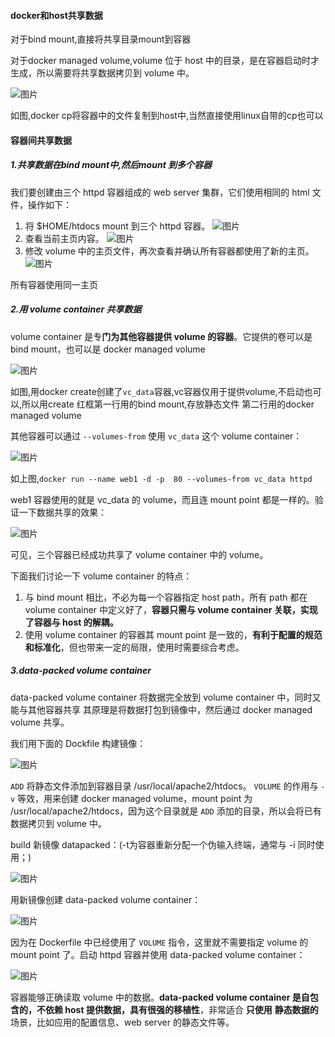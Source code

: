 #### docker和host共享数据

对于bind mount,直接将共享目录mount到容器

对于docker managed volume,volume 位于 host 中的目录，是在容器启动时才生成，所以需要将共享数据拷贝到 volume 中。

![图片](http://mmbiz.qpic.cn/mmbiz_png/Hia4HVYXRicqEXy7icsYEI4Piby9sCkWek1OcpmWvfY67fUvZAs7LCxjHmPAGfhh6oOm1hmoEeP5HB2GtEJUGkT1KQ/640?wx_fmt=png&wxfrom=5&wx_lazy=1&wx_co=1)

如图,docker cp将容器中的文件复制到host中,当然直接使用linux自带的cp也可以



#### 容器间共享数据

##### 1.共享数据在bind mount中,然后mount  到多个容器

我们要创建由三个 httpd 容器组成的 web server 集群，它们使用相同的 html 文件，操作如下：

1. 将 $HOME/htdocs mount 到三个 httpd 容器。
   ![图片](http://mmbiz.qpic.cn/mmbiz_png/Hia4HVYXRicqEXy7icsYEI4Piby9sCkWek1OXbVQOdkicnpHbqQNIDApzL0EnkYsq9NZibC09XmuYkjootXmAjJlFILA/640?wx_fmt=png&wxfrom=5&wx_lazy=1&wx_co=1)
2. 查看当前主页内容。
   ![图片](http://mmbiz.qpic.cn/mmbiz_png/Hia4HVYXRicqEXy7icsYEI4Piby9sCkWek1OI2MFyD8zgo5L0WxMoMroZZONcNBdwIBnCmmdkQAtWDs8Mtza5qUwYg/640?wx_fmt=png&wxfrom=5&wx_lazy=1&wx_co=1)
3. 修改 volume 中的主页文件，再次查看并确认所有容器都使用了新的主页。
   ![图片](http://mmbiz.qpic.cn/mmbiz_png/Hia4HVYXRicqEXy7icsYEI4Piby9sCkWek1OVqYHQtEfkibKia3wzKFoT6LfAyouQ9An3vEw2QbqCOqicnECeGGXNfJKw/640?wx_fmt=png&wxfrom=5&wx_lazy=1&wx_co=1)

所有容器使用同一主页

##### 2.用 volume container 共享数据

volume container 是专**门为其他容器提供 volume 的容器**。它提供的卷可以是 bind mount，也可以是 docker managed volume

![图片](http://mmbiz.qpic.cn/mmbiz_png/Hia4HVYXRicqGIqC8nut9TEnPVBSQCBfGeKzIolu2d6r2oL0Kj701hKAKJt2yWCtbp1tjvr94vyrGC4vNYSWOhAw/640?wx_fmt=png&wxfrom=5&wx_lazy=1&wx_co=1)

如图,用docker create创建了`vc_data`容器,vc容器仅用于提供volume,不启动也可以,所以用create
红框第一行用的bind mount,存放静态文件
		第二行用的docker managed volume

其他容器可以通过 `--volumes-from` 使用 `vc_data` 这个 volume container：

![图片](http://mmbiz.qpic.cn/mmbiz_png/Hia4HVYXRicqGIqC8nut9TEnPVBSQCBfGeAI6alVibLiaPP8pSKTzteibQIZ0eicUSbuafrzuSoda2euIOLODmeiakRMw/640?wx_fmt=png&wxfrom=5&wx_lazy=1&wx_co=1)

如上图,`docker run --name web1 -d -p  80 --volumes-from vc_data httpd`

web1 容器使用的就是 vc_data 的 volume，而且连 mount point 都是一样的。验证一下数据共享的效果：

![图片](http://mmbiz.qpic.cn/mmbiz_png/Hia4HVYXRicqGIqC8nut9TEnPVBSQCBfGeHNmpulnqmrCvibBvhhZ2Zrd6QShuYia6Bjrg01tkXU5jWXxtRXwzJzfA/640?wx_fmt=png&wxfrom=5&wx_lazy=1&wx_co=1)

可见，三个容器已经成功共享了 volume container 中的 volume。

下面我们讨论一下 volume container 的特点：

1. 与 bind mount 相比，不必为每一个容器指定 host path，所有 path 都在 volume container 中定义好了，**容器只需与 volume container 关联，实现了容器与 host 的解耦。**
2. 使用 volume container 的容器其 mount point 是一致的，**有利于配置的规范和标准化**，但也带来一定的局限，使用时需要综合考虑。

##### 3.data-packed volume container

data-packed volume container 将数据完全放到 volume container 中，同时又能与其他容器共享
其原理是将数据打包到镜像中，然后通过 docker managed volume 共享。



我们用下面的 Dockfile 构建镜像：

![图片](http://mmbiz.qpic.cn/mmbiz_png/Hia4HVYXRicqFyKpRuEpbupibvkZhsODwctn0wsfT7F9OlbAc3cy1suCkb4A8c6vX6F6XpFsapo3w5NkZEx5uQMRg/640?wx_fmt=png&wxfrom=5&wx_lazy=1&wx_co=1)

`ADD` 将静态文件添加到容器目录 /usr/local/apache2/htdocs。
`VOLUME` 的作用与 `-v` 等效，用来创建 docker managed volume，mount point 为 /usr/local/apache2/htdocs，因为这个目录就是 `ADD` 添加的目录，所以会将已有数据拷贝到 volume 中。

build 新镜像 datapacked：(-t为容器重新分配一个伪输入终端，通常与 -i 同时使用；)

![图片](http://mmbiz.qpic.cn/mmbiz_png/Hia4HVYXRicqFyKpRuEpbupibvkZhsODwctgVicLkbyQiaUbdRjFuud5kFgTWz5j0xTtpfmN7Nq2ffoHvRInBAGAKgg/640?wx_fmt=png&wxfrom=5&wx_lazy=1&wx_co=1)

用新镜像创建 data-packed volume container：

![图片](http://mmbiz.qpic.cn/mmbiz_png/Hia4HVYXRicqFyKpRuEpbupibvkZhsODwctibFv0XRouAYiaFVNqAHF5StEHTQMKo9rrd1HvUicXPw0ibTUlgAiahLKHXw/640?wx_fmt=png&wxfrom=5&wx_lazy=1&wx_co=1)

因为在 Dockerfile 中已经使用了 `VOLUME` 指令，这里就不需要指定 volume 的 mount point 了。启动 httpd 容器并使用 data-packed volume container：

![图片](http://mmbiz.qpic.cn/mmbiz_png/Hia4HVYXRicqFyKpRuEpbupibvkZhsODwctXztXyf8cSia3aNToOvVLC4wjDLUJoQ57kll0D1LbUQj9ByuwFawib9Gw/640?wx_fmt=png&wxfrom=5&wx_lazy=1&wx_co=1)

容器能够正确读取 volume 中的数据。**data-packed volume container 是自包含的，不依赖 host 提供数据，具有很强的移植性**，非常适合 **只使用** **静态数据的**场景，比如应用的配置信息、web server 的静态文件等。